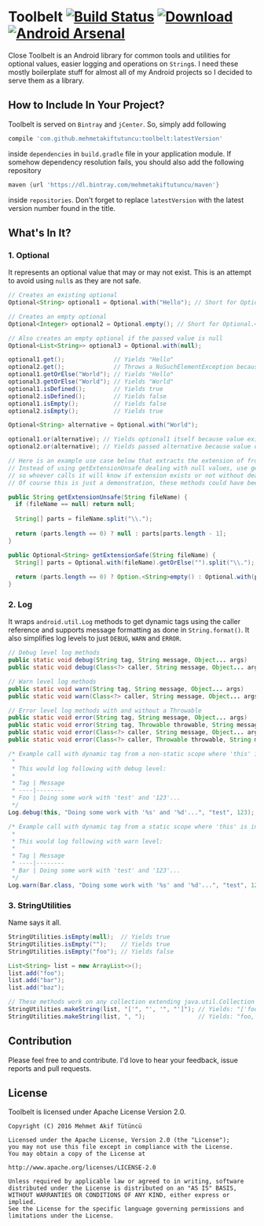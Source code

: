 # Toolbelt [![Build Status](https://travis-ci.org/mehmetakiftutuncu/Toolbelt.svg?branch=master)](https://travis-ci.org/mehmetakiftutuncu/Toolbelt) [ ![Download](https://api.bintray.com/packages/mehmetakiftutuncu/maven/toolbelt/images/download.svg) ](https://bintray.com/mehmetakiftutuncu/maven/toolbelt/_latestVersion) [![Android Arsenal](https://img.shields.io/badge/Android%20Arsenal-Toolbelt-brightgreen.svg?style=flat)](http://android-arsenal.com/details/1/3989)
Close
Toolbelt is an Android library for common tools and utilities for optional values, easier logging and operations on ```String```s. I need these mostly boilerplate stuff for almost all of my Android projects so I decided to serve them as a library.

## How to Include In Your Project?
Toolbelt is served on ```Bintray``` and ```jCenter```. So, simply add following

```gradle
compile 'com.github.mehmetakiftutuncu:toolbelt:latestVersion'
```

inside ```dependencies``` in ```build.gradle``` file in your application module. If somehow dependency resolution fails, you should also add the following repository

```gradle
maven {url 'https://dl.bintray.com/mehmetakiftutuncu/maven'}
```

inside ```repositories```. Don't forget to replace ```latestVersion``` with the latest version number found in the title.

## What's In It?
### 1. Optional
It represents an optional value that may or may not exist. This is an attempt to avoid using ```null```s as they are not safe.

```java
// Creates an existing optional
Optional<String> optional1 = Optional.with("Hello"); // Short for Optional.<String>with();

// Creates an empty optional
Optional<Integer> optional2 = Optional.empty(); // Short for Optional.<Integer>empty();

// Also creates an empty optional if the passed value is null
Optional<List<String>> optional3 = Optional.with(null);

optional1.get();              // Yields "Hello"
optional2.get();              // Throws a NoSuchElementException because value does not exist
optional1.getOrElse("World"); // Yields "Hello"
optional3.getOrElse("World"); // Yields "World"
optional1.isDefined();        // Yields true
optional2.isDefined();        // Yields false
optional1.isEmpty();          // Yields false
optional2.isEmpty();          // Yields true

Optional<String> alternative = Optional.with("World");

optional1.or(alternative); // Yields optional1 itself because value exists in optional1
optional2.or(alternative); // Yields passed alternative because value does not exist in optional2

// Here is an example use case below that extracts the extension of from a file name.
// Instead of using getExtensionUnsafe dealing with null values, use getExtensionSafe
// so whoever calls it will know if extension exists or not without dealing with nulls.
// Of course this is just a demonstration, these methods could have been improved greatly.

public String getExtensionUnsafe(String fileName) {
  if (fileName == null) return null;
  
  String[] parts = fileName.split("\\.");
  
  return (parts.length == 0) ? null : parts[parts.length - 1]; 
}

public Optional<String> getExtensionSafe(String fileName) {
  String[] parts = Optional.with(fileName).getOrElse("").split("\\.");
  
  return (parts.length == 0) ? Option.<String>empty() : Optional.with(parts[parts.length - 1]);
}
```

### 2. Log
It wraps ```android.util.Log``` methods to get dynamic tags using the caller reference and supports message formatting as done in ```String.format()```. It also simplifies log levels to just ```DEBUG```, ```WARN``` and ```ERROR```.

```java
// Debug level log methods
public static void debug(String tag, String message, Object... args)
public static void debug(Class<?> caller, String message, Object... args)

// Warn level log methods
public static void warn(String tag, String message, Object... args)
public static void warn(Class<?> caller, String message, Object... args)

// Error level log methods with and without a Throwable
public static void error(String tag, String message, Object... args)
public static void error(String tag, Throwable throwable, String message, Object... args)
public static void error(Class<?> caller, String message, Object... args)
public static void error(Class<?> caller, Throwable throwable, String message, Object... args)

/* Example call with dynamic tag from a non-static scope where 'this' is accessible, for example in an instance method of class Foo
 *
 * This would log following with debug level:
 * 
 * Tag | Message
 * ----|--------
 * Foo | Doing some work with 'test' and '123'...
 */
Log.debug(this, "Doing some work with '%s' and '%d'...", "test", 123);

/* Example call with dynamic tag from a static scope where 'this' is inaccessible, for example in a static method of class Bar
 *
 * This would log following with warn level:
 * 
 * Tag | Message
 * ----|--------
 * Bar | Doing some work with 'test' and '123'...
 */
Log.warn(Bar.class, "Doing some work with '%s' and '%d'...", "test", 123);
```

### 3. StringUtilities
Name says it all.

```java
StringUtilities.isEmpty(null);  // Yields true
StringUtilities.isEmpty("");    // Yields true
StringUtilities.isEmpty("foo"); // Yields false

List<String> list = new ArrayList<>();
list.add("foo");
list.add("bar");
list.add("baz");

// These methods work on any collection extending java.util.Collection
StringUtilities.makeString(list, "['", "', '", "']"); // Yields: "['foo', 'bar', 'baz']"
StringUtilities.makeString(list, ", ");               // Yields: "foo, bar, baz"
```

## Contribution
Please feel free to and contribute. I'd love to hear your feedback, issue reports and pull requests.

## License
Toolbelt is licensed under Apache License Version 2.0.

```
Copyright (C) 2016 Mehmet Akif Tütüncü

Licensed under the Apache License, Version 2.0 (the "License");
you may not use this file except in compliance with the License.
You may obtain a copy of the License at

http://www.apache.org/licenses/LICENSE-2.0

Unless required by applicable law or agreed to in writing, software
distributed under the License is distributed on an "AS IS" BASIS,
WITHOUT WARRANTIES OR CONDITIONS OF ANY KIND, either express or implied.
See the License for the specific language governing permissions and
limitations under the License.
```

